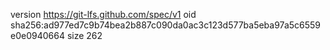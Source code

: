 version https://git-lfs.github.com/spec/v1
oid sha256:ad977ed7c9b74bea2b887c090da0ac3c123d577ba5eba97a5c6559e0e0940664
size 262
